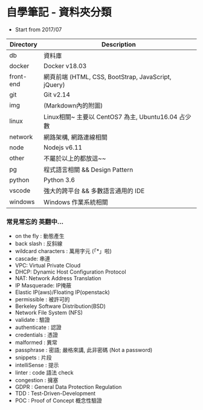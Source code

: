 # 自學筆記 - 資料夾分類

- Start from 2017/07

Directory     | Description
------------- | ------------------------
db            | 資料庫
docker        | Docker v18.03
front-end     | 網頁前端 (HTML, CSS, BootStrap, JavaScript, jQuery)
git           | Git v2.14
img           | (Markdown內的附圖)
linux         | Linux相關~ 主要以 CentOS7 為主, Ubuntu16.04 占少數
network       | 網路架構, 網路連線相關
node          | Nodejs v6.11
other         | 不屬於以上的都放這~~
pg            | 程式語言相關 && Design Pattern
python        | Python 3.6
vscode        | 強大的跨平台 && 多數語言通用的 IDE 
windows       | Windows 作業系統相關


### 常見常忘的 英翻中...

- on the fly : 動態產生 
- back slash : 反斜線
- wildcard characters : 萬用字元 (「*」啦)
- cascade: 串連
- VPC: Virtual Private Cloud
- DHCP: Dynamic Host Configuration Protocol
- NAT: Network Address Translation
- IP Masquerade: IP掩蔽
- Elastic IP(aws)/Floating IP(openstack)
- permissible : 被許可的
- Berkeley Software Distribution(BSD)
- Network File System (NFS)
- validate : 驗證
- authenticate : 認證
- credentials : 憑證
- malformed : 異常
- passphrase : 密語; 嚴格來講, 此非密碼 (Not a password)
- snippets : 片段
- intelliSense : 提示
- linter : code 語法 check
- congestion : 擁塞
- GDPR : General Data Protection Regulation
- TDD : Test-Driven-Development
- POC : Proof of Concept 概念性驗證
